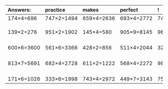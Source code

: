 | Answers: | practice | makes | perfect | ! |
| :--- | :--- | :--- | :--- | :--- |
| 174×4=696 | 747×2=1494 | 659×4=2636 | 693×4=2772 | 745×7=5215 | 
|   |   |   |   |   | 
|   |   |   |   |   | 
|   |   |   |   |   | 
| 139×2=278 | 951×2=1902 | 145×4=580 | 905×9=8145 | 963×4=3852 | 
|   |   |   |   |   | 
|   |   |   |   |   | 
|   |   |   |   |   | 
|   |   |   |   |   | 
| 600×6=3600 | 561×6=3366 | 428×2=856 | 511×4=2044 | 329×2=658 | 
|   |   |   |   |   | 
|   |   |   |   |   | 
|   |   |   |   |   | 
|   |   |   |   |   | 
| 813×7=5691 | 682×4=2728 | 611×2=1222 | 568×4=2272 | 981×5=4905 | 
|   |   |   |   |   | 
|   |   |   |   |   | 
|   |   |   |   |   | 
|   |   |   |   |   | 
| 171×6=1026 | 333×6=1998 | 743×4=2972 | 449×7=3143 | 758×6=4548 | 
